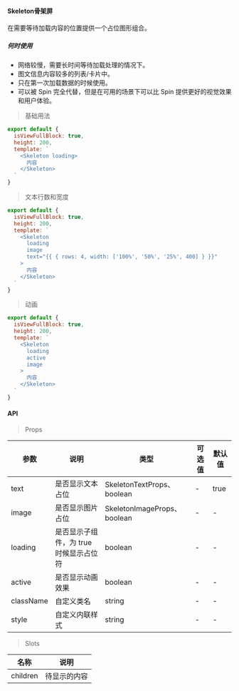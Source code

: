 #### Skeleton骨架屏

在需要等待加载内容的位置提供一个占位图形组合。

##### 何时使用

* 网络较慢，需要长时间等待加载处理的情况下。
* 图文信息内容较多的列表/卡片中。
* 只在第一次加载数据的时候使用。
* 可以被 Spin 完全代替，但是在可用的场景下可以比 Spin 提供更好的视觉效果和用户体验。

> 基础用法

```js
export default {
  isViewFullBlock: true,
  height: 200,
  template: `
    <Skeleton loading>
      内容
    </Skeleton>
  `
}
```


> 文本行数和宽度

```js
export default {
  isViewFullBlock: true,
  height: 200,
  template: `
    <Skeleton
      loading
      image
      text="{{ { rows: 4, width: ['100%', '50%', '25%', 400] } }}"
    >
      内容
    </Skeleton>
  `
}
```

> 动画

```js
export default {
  isViewFullBlock: true,
  height: 200,
  template: `
    <Skeleton
      loading
      active
      image
    >
      内容
    </Skeleton>
  `
}
```

#### API

> Props

参数 | 说明 | 类型 | 可选值 | 默认值
---|---|---|---|---
text | 是否显示文本占位 | SkeletonTextProps、boolean | - | true
image | 是否显示图片占位	 | SkeletonImageProps、boolean	 | - | -
loading | 	是否显示子组件，为 true 时候显示占位符 | boolean | - | -
active | 是否显示动画效果	 | boolean | - | -
className | 自定义类名 | string | - | -
style | 自定义内联样式 | string | - | -

> Slots

名称 | 说明
---|---
children | 待显示的内容
